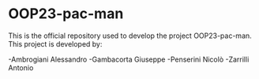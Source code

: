 # OOP23-pac-man

This is the official  repository used to develop the project OOP23-pac-man.
This project is developed by:

-Ambrogiani Alessandro
-Gambacorta Giuseppe
-Penserini Nicolò
-Zarrilli Antonio
